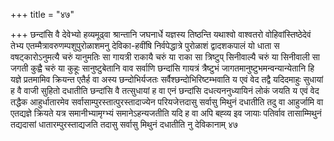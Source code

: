 +++
title = "४७"

+++
छन्दांसि वै देवेभ्यो हव्यमूढ्वा श्रान्तानि जघनार्धे यज्ञस्य तिष्ठन्ति
यथाश्वो वाश्वतरो वोहिवांस्तिष्ठेदेवं तेभ्य
एतम्मैत्रावरुणम्पशुपुरोळाशमनु
देविका-हवींषि निर्वपेद्धात्रे पुरोळाशं द्वादशकपालं यो धाता स
वषट्कारोऽनुमत्यै चरुं यानुमतिः सा गायत्री राकायै
चरुं या राका सा त्रिष्टुप् सिनीवाल्यै चरुं या सिनीवाली सा जगती कुह्वै
चरुं या कुहूः सानुष्टुबेतानि वाव सर्वाणि छन्दांसि गायत्रं
त्रैष्टुभं जागतमानुष्टुभमन्वन्यान्येतानि हि यज्ञे
प्रतमामिव क्रियन्त एतैर्ह वा अस्य छन्दोभिर्यजतः
सर्वैश्छन्दोभिरिष्टम्भवाति य एवं वेद तद्वै
यदिदमाहुः सुधायां ह वै वाजी सुहितो दधातीति छन्दांसि वै तत्सुधायां ह वा
एनं छन्दांसि दधत्यननुध्यायिनं लोकं जयति य एवं वेद तद्धैक
आहुर्धातारमेव सर्वासाम्पुरस्तात्पुरस्तादाज्येन
परियजेत्तदासु सर्वासु मिथुनं दधातीति तदु वा आहुर्जामि वा एतद्यज्ञे
क्रियते यत्र समानीभ्यामृग्भ्यं समानेऽहन्यजतीति यदि ह वा अपि बह्व्य
इव जायाः पतिर्वाव तासाम्मिथुनं तद्यदासां धातारम्पुरस्ताद्यजति तदासु सर्वासु मिथुनं दधातीति नु देविकानाम् ४७




 

